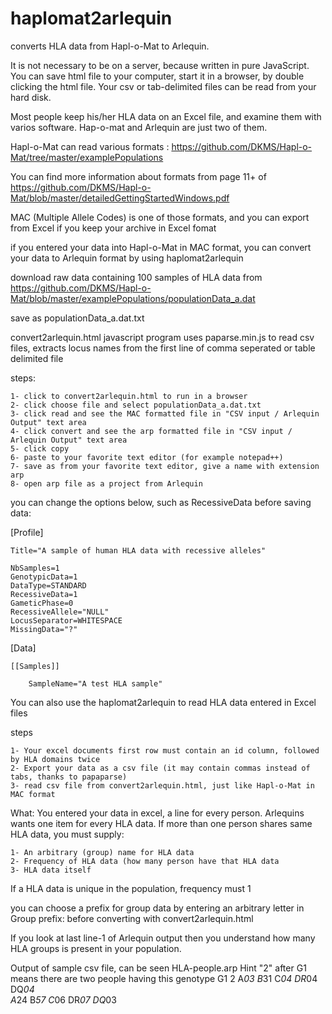 # haplomat2arlequin
converts HLA data from Hapl-o-Mat to Arlequin.

It is not necessary to be on a server, because written in pure JavaScript. You can save html file to your computer, start it in a browser, by double clicking the html file. Your csv or tab-delimited files can be read from your hard disk.

Most people keep his/her HLA data on an Excel file, and examine them with varios software. Hap-o-mat and Arlequin are just two of them.

Hapl-o-Mat can read various formats : https://github.com/DKMS/Hapl-o-Mat/tree/master/examplePopulations

You can find more information about formats from page 11+ of https://github.com/DKMS/Hapl-o-Mat/blob/master/detailedGettingStartedWindows.pdf

MAC (Multiple Allele Codes) is one of those formats, and you can export from Excel if you keep your archive in Excel fomat


if you entered your data into Hapl-o-Mat in MAC format, you can convert your data to Arlequin format by using haplomat2arlequin

download raw data containing 100 samples of HLA data from https://github.com/DKMS/Hapl-o-Mat/blob/master/examplePopulations/populationData_a.dat

save as populationData_a.dat.txt

convert2arlequin.html javascript program uses paparse.min.js to read csv files, extracts locus names from the first line of comma seperated or table delimited file

steps:

	1- click to convert2arlequin.html to run in a browser 
	2- click choose file and select populationData_a.dat.txt
	3- click read and see the MAC formatted file in "CSV input / Arlequin Output" text area
	4- click convert and see the arp formatted file in "CSV input / Arlequin Output" text area
	5- click copy
	6- paste to your favorite text editor (for example notepad++)
	7- save as from your favorite text editor, give a name with extension arp
	8- open arp file as a project from Arlequin

you can change the options below, such as 	RecessiveData before saving data:

[Profile] 

	Title="A sample of human HLA data with recessive alleles"

	NbSamples=1
	GenotypicData=1
	DataType=STANDARD
	RecessiveData=1
	GameticPhase=0
	RecessiveAllele="NULL"
	LocusSeparator=WHITESPACE
	MissingData="?"

[Data]

	[[Samples]]

		SampleName="A test HLA sample"
    

You can also use the haplomat2arlequin to read HLA data entered in Excel files

steps

	1- Your excel documents first row must contain an id column, followed by HLA domains twice
	2- Export your data as a csv file (it may contain commas instead of tabs, thanks to papaparse)
	3- read csv file from convert2arlequin.html, just like Hapl-o-Mat in MAC format

What:
You entered your data in excel, a line for every person. Arlequins wants one item for every HLA data. If more than one person shares same HLA data, you must supply:

	1- An arbitrary (group) name for HLA data
	2- Frequency of HLA data (how many person have that HLA data
	3- HLA data itself
If a HLA data is unique in the population, frequency must 1 

you can choose a prefix for group data by entering an arbitrary letter in Group prefix: before converting with convert2arlequin.html

If you look at last line-1 of Arlequin output  then you understand how many HLA groups is present in your population.

Output of sample csv file, can be seen HLA-people.arp
Hint "2" after G1 means there are two people having this genotype
	G1       2  A*03   B*31   C*04   DR*04   DQ*04   
            A*24   B*57   C*06   DR*07   DQ*03  
